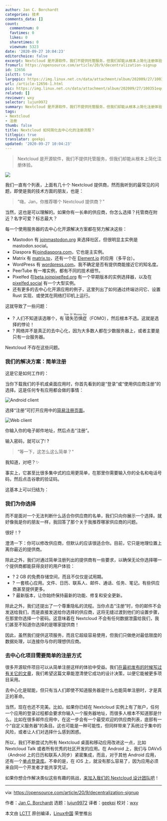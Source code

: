 ```yaml
---
author: Jan C. Borchardt
categories: 技术
comments_data: []
count:
  commentnum: 0
  favtimes: 0
  likes: 0
  sharetimes: 0
  viewnum: 5323
date: '2020-09-27 10:04:23'
editorchoice: false
excerpt: Nextcloud 是开源软件，我们不提供托管服务，但我们却能从根本上简化注册体验。
fromurl: https://opensource.com/article/20/9/decentralization-signup
id: 12656
islctt: true
largepic: https://img.linux.net.cn/data/attachment/album/202009/27/100351eqd88qub0b3ww0tu.jpg
url: /article-12656-1.html
pic: https://img.linux.net.cn/data/attachment/album/202009/27/100351eqd88qub0b3ww0tu.jpg.thumb.jpg
related: []
reviewer: wxy
selector: lujun9972
summary: Nextcloud 是开源软件，我们不提供托管服务，但我们却能从根本上简化注册体验。
tags:
- Nextcloud
- 注册
thumb: false
title: Nextcloud 如何简化去中心化的注册流程？
titlepic: true
translator: geekpi
updated: '2020-09-27 10:04:23'
---
```



> 
> Nextcloud 是开源软件，我们不提供托管服务，但我们却能从根本上简化注册体验。
> 
> 
> 


![](/data/attachment/album/202009/27/100351eqd88qub0b3ww0tu.jpg)


我们一直有个列表，上面有几十个 Nextcloud 提供商，然而我听到的最常见的问题，即使是我的技术方面的朋友，也是：



> 
> ”嗨，Jan，你推荐哪个 Nextcloud 提供商？”
> 
> 
> 


当然，这也是可以理解的。如果你有一长串的供应商，你怎么选择？托管商在附近？名字可爱？标志最大？


每一个使用服务器的去中心化开源解决方案都在努力解决这些：


* Mastodon 有 [joinmastodon.org](https://joinmastodon.org/) 来选择社区，但很明显主实例是 mastodon.social。
* Diaspora 有[joindiaspora.com](https://joindiaspora.com)，它也是主实例。
* Matrix 有 [matrix.to](https://matrix.to)，还有一个在 [Element.io](http://Element.io) 的应用（多平台）。
* WordPress 有 [wordpress.com](https://wordpress.com)。我不确定是否有提供商能接近它的知名度。
* PeerTube 有一堆实例，都有不同的技术细节。
* Pixelfed 在[beta.joinpixelfed.org](http://beta.joinpixelfed.org) 有一个早期版本的实例选择器，以及在 [pixelfed.social](http://pixelfed.social) 有一个大型实例。
* 还有更多的去中心化开源应用的例子，这里列出了如何通过终端访问它、设置 Rust 实现、或使其在网络打印机上运行。


这就导致了一些问题：


* ? 人们不知道该选哪个，有<ruby> 错失恐惧症 <rt>  Fear Of Missing Out </rt></ruby>（FOMO），然后根本不选。这就是选择的悖论！
* ? 网络并不是真正的去中心化，因为大多数人都在少数服务器上，或者主要是只有一台服务器。


Nextcloud 不存在这些问题。


### 我们的解决方案：简单注册


这是它是如何工作的：


当你下载我们的手机或桌面应用时，你首先看到的是“登录”或“使用供应商注册”的选择。这是任何专有应用都会做的事情：


![Android client](/data/attachment/album/202009/27/100429jg4d6yth84zddwxk.png "Android client")


选择“注册”可打开应用中的[简易注册页面](https://nextcloud.com/signup)。


![Web client](/data/attachment/album/202009/27/100432e6gkxcvixkflkblz.png "Web client")


你输入你的电子邮件地址，然后点击“注册”。


输入密码，就可以了! ?



> 
> ”等一下，这怎么这么简单？“
> 
> 
> 


我知道，对吧？✨


事实上，它甚至比很多集中式的应用更简单，在那里你需要输入你的全名和电话号码，然后点击谷歌的验证码。


这基本上可以归结为：


### 我们为你选择


而不是面对一个无法判断什么适合你供应商的名单，我们只向你展示一个选择。就好像我是你的朋友一样，我回答了那个关于我推荐哪家供应商的问题。


很好！?


澄清一下：你可以修改供应商，但默认的应该很适合你。目前，它只是地理位置上离你最近的提供商。


除此之外，我们对通过简单注册列出的提供商有一些要求，以确保无论你选择哪一个提供商都能获得良好的用户体验：


* ? 2 GB 的免费存储空间，而且不仅仅是试用期。
* ? 一套核心应用。文件、日历、联系人、邮件、通话、任务、笔记。有些供应商甚至提供更多。
* ? 最新版本，让你始终保持最新的功能、修复和安全更新。


除此之外，我们还提出了一个尊重隐私的流程。当你点击“注册”时，你的邮件不会发送给我们，而是直接发送给你选择的供应商，这将无缝过渡到他们的设置步骤，在那里你选择一个密码。这意味着在 Nextcloud 不会有任何数据泄露给我们，我们甚至不知道你选择的是哪家提供商！


因此，虽然我们提供这项服务，而且它超级容易使用，但我们只做绝对最低限度的数据处理，以连接你与你的理想供应商。


### 去中心化项目需要简单的注册方式


很多开源软件项目可以从简单注册这样的体验中受益。我们[在最初发布的时候写过有关它的文章](https://nextcloud.com/blog/introducing-simple-signup-you-can-now-get-started-with-nextcloud-in-2-steps/)，我们希望这篇文章能澄清使它成功的设计决策，以便它能被更多项目采用。


去中心化是赋能，但只有当人们即使不知道服务器是什么也能简单注册时，才是真正的革命。


当然，现在也还不完美。比如，如果你已经在 Nextcloud 实例上有了账户，任何一个应用的登录过程都会要求你输入一个服务器地址，而很多人根本不知道那是什么。比如在很多邮件应用中，在这一步会有一个最受欢迎的供应商列表，底部有一个“自定义服务器”的条目。这也可能是一种可能性，但同样带来了系统过于集中的风险，或者让人们对选择什么感到困惑。


所以，我们不断尝试为所有 Nextcloud 桌面和移动应用改进这一点，比如 Nextcloud Talk 或者所有优秀的社区开发的应用。在 Android 上，我们与 DAVx5（Android 上的日历和联系人同步）紧密集成，而且，对于其他 Android 应用，还有一个[单点登录库](https://github.com/nextcloud/Android-SingleSignOn)。不幸的是，在 iOS 上，就没有那么容易了，因为应用必须来自同一个开发者才能共享凭证。


如果你想合作解决类似这些有趣的挑战，[来加入我们的 Nextcloud 设计团队吧](https://nextcloud.com/design)！




---


via: <https://opensource.com/article/20/9/decentralization-signup>


作者：[Jan C. Borchardt](https://opensource.com/users/jancborchardt) 选题：[lujun9972](https://github.com/lujun9972) 译者：[geekpi](https://github.com/geekpi) 校对：[wxy](https://github.com/wxy)


本文由 [LCTT](https://github.com/LCTT/TranslateProject) 原创编译，[Linux中国](https://linux.cn/) 荣誉推出
